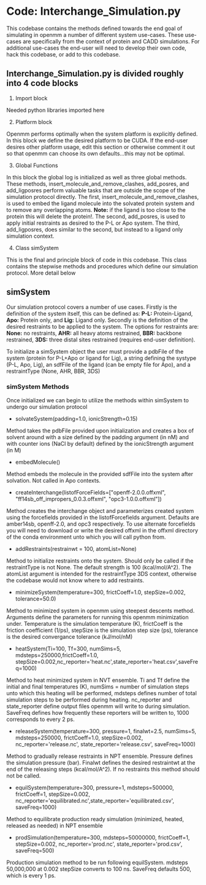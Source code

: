 # Code: Interchange_Simulation.py

This codebase contains the methods defined towards the end goal of simulating in openmm a number of different system use-cases. These use-cases are specifically from the context of protein and CADD simulations. For additional use-cases the end-user will need to develop their own code, hack this codebase, or add to this codebase.

## Interchange_Simulation.py is divided roughly into 4 code blocks

1. Import block

Needed python libraries imported here

2. Platform block

Openmm performs optimally when the system platform is explicitly defined. In this block we define the desired platform to be CUDA. If the end-user desires other platform usage, edit this section or otherwise comment it out so that openmm can choose its own defaults...this may not be optimal.

3. Global Functions

In this block the global log is initialized as well as three global methods. These methods, insert_molecule_and_remove_clashes, add_posres, and add_ligposres perform valuable tasks that are outside the scope of the simulation protocol directly. The first, insert_molecule_and_remove_clashes, is used to embed the ligand molecule into the solvated protein system and to remove any overlapping atoms. **Note:** if the ligand is too close to the protein this will delete the protein!. The second, add_posres, is used to apply initial restraints as desired to the P-L or Apo system. The third, add_ligposres, does similar to the second, but instead to a ligand only simulation context.

4. Class simSystem

This is the final and principle block of code in this codebase. This class contains the stepwise methods and procedures which define our simulation protocol. More detail below


## simSystem

Our simulation protocol covers a number of use cases. Firstly is the definition of the system itself, this can be defined as: **P-L:** Protein-Ligand, **Apo:** Protein only, and **Lig:** Ligand only. Secondly is the definition of the desired restraints to be applied to the system. The options for restraints are: **None:** no restraints, **AHR:** all heavy atoms restrained, **BBR:** backbone restrained, **3DS:** three distal sites restrained (requires end-user definition).

To initialize a simSystem object the user must provide a pdbFile of the system (protein for P-L+Apo or ligand for Lig), a string defining the systype (P-L, Apo, Lig), an sdfFile of the ligand (can be empty file for Apo), and a restraintType (None, AHR, BBR, 3DS)

### simSystem Methods

Once initialized we can begin to utilize the methods within simSystem to undergo our simulation protocol

- solvateSystem(padding=1.0, ionicStrength=0.15)

Method takes the pdbFile provided upon initialization and creates a box of solvent around with a size defined by the padding argument (in nM) and with counter ions (NaCl by default) defined by the ionicStrength argument (in M)

- embedMolecule()

Method embeds the molecule in the provided sdfFile into the system after solvation. Not called in Apo contexts.

- createInterchange(listofForceFields=["openff-2.0.0.offxml", "ff14sb_off_impropers_0.0.3.offxml", "opc3-1.0.0.offxml"])

Method creates the interchange object and parameterizes created system using the forcefields provided in the listofForcefields argument. Defaults are amber14sb, openff-2.0, and opc3 respectively. To use alternate forcefields you will need to download or write the desired offxml in the offxml directory of the conda environment unto which you will call python from.

- addRestraints(restrainwt = 100, atomList=None)

Method to initialize restraints onto the system. Should only be called if the restraintType is not None. The default strength is 100 (kcal/mol/A^2). The atomList argument is intended for the restraintType 3DS context, otherwise the codebase would not know where to add restraints.

- minimizeSystem(temperature=300, frictCoeff=1.0, stepSize=0.002, tolerance=50.0)

Method to minimized system in openmm using steepest descents method. Arguments define the parameters for running this openmm minimization under. Temperature is the simulation temperature (K), frictCoeff is the friction coefficient (1/ps), stepSize is the simulation step size (ps), tolerance is the desired convergance tolerance (kJ/mol/nM)

- heatSystem(Ti=100, Tf=300, numSims=5, mdsteps=250000,frictCoeff=1.0, stepSize=0.002,nc_reporter='heat.nc',state_reporter='heat.csv',saveFreq=1000)

Method to heat minimized system in NVT ensemble. Ti and Tf define the initial and final temperatures (K), numSims = number of simulation steps unto which this heating will be performed, mdsteps defines number of total simulation steps to be performed during heating. nc_reporter and state_reporter define output files openmm will write to during simulation. SaveFreq defines how frequently these reporters will be written to, 1000 corresponds to every 2 ps.

- releaseSystem(temperature=300, pressure=1, finalwt=2.5, numSims=5, mdsteps=250000, frictCoeff=1.0, stepSize=0.002, nc_reporter='release.nc', state_reporter='release.csv', saveFreq=1000)

Method to gradually release restraints in NPT ensemble. Pressure defines the simulation pressure (bar). Finalwt defines the desired restraintwt at the end of the releasing steps (kcal/mol/A^2). If no restraints this method should not be called.

- equilSystem(temperature=300, pressure=1, mdsteps=500000, frictCoeff=1, stepSize=0.002, nc_reporter='equilibrated.nc',state_reporter='equilibrated.csv', saveFreq=1000)

Method to equilibrate production ready simulation (minimized, heated, released as needed) in NPT ensemble

- prodSimulation(temperature=300, mdsteps=50000000, frictCoeff=1, stepSize=0.002, nc_reporter='prod.nc', state_reporter='prod.csv', saveFreq=500)

Production simulation method to be run following equilSystem. mdsteps 50,000,000 at 0.002 stepSize converts to 100 ns. SaveFreq defaults 500, which is every 1 ps.
